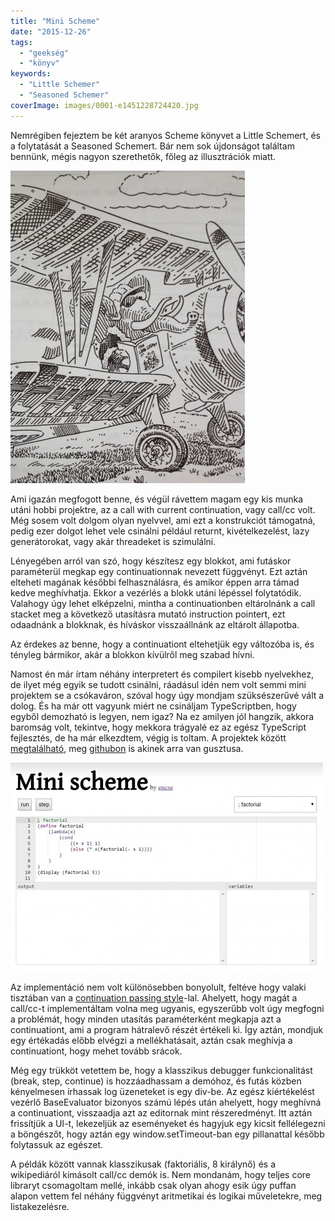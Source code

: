 ```yaml
---
title: "Mini Scheme"
date: "2015-12-26"
tags: 
  - "geekség"
  - "könyv"
keywords:
  - "Little Schemer"
  - "Seasoned Schemer"
coverImage: images/0001-e1451228724420.jpg
---
```


Nemrégiben fejeztem be két aranyos Scheme könyvet a Little Schemert, és a folytatását a Seasoned Schemert. Bár nem sok újdonságot találtam bennünk, mégis nagyon szerethetők, főleg az illusztrációk miatt.

![fotó 3 (1)](images/foto-3-1-e1451228572856-375x500.jpg)

Ami igazán megfogott benne, és végül rávettem magam egy kis munka utáni hobbi projektre, az a call with current continuation, vagy call/cc volt. Még sosem volt dolgom olyan nyelvvel, ami ezt a konstrukciót támogatná, pedig ezer dolgot lehet vele csinálni például returnt, kivételkezelést, lazy generátorokat, vagy akár threadeket is szimulálni.

Lényegében arról van szó, hogy készítesz egy blokkot, ami futáskor paraméterül megkap egy continuationnak nevezett függvényt. Ezt aztán elteheti magának későbbi felhasználásra, és amikor éppen arra támad kedve meghívhatja. Ekkor a vezérlés a blokk utáni lépéssel folytatódik. Valahogy úgy lehet elképzelni, mintha a continuationben eltárolnánk a call stacket meg a következő utasításra mutató instruction pointert, ezt odaadnánk a blokknak, és híváskor visszaállnánk az eltárolt állapotba.

Az érdekes az benne, hogy a continuationt eltehetjük egy változóba is, és tényleg bármikor, akár a blokkon kívülről meg szabad hívni.

Namost én már írtam néhány interpretert és compilert kisebb nyelvekhez, de ilyet még egyik se tudott csinálni, ráadásul idén nem volt semmi mini projektem se a csókaváron, szóval hogy úgy mondjam szüksészerűvé vált a dolog. És ha már ott vagyunk miért ne csináljam TypeScriptben, hogy egyből demozható is legyen, nem igaz? Na ez amilyen jól hangzik, akkora baromság volt, tekintve, hogy mekkora trágyalé ez az egész TypeScript fejlesztés, de ha már elkezdtem, végig is toltam. A projektek között [megtalálható](https://mini-scheme.csokavar.hu/), meg [githubon](https://github.com/encse/sicp) is akinek arra van gusztusa.

[![minischeme](images/minischeme-500x334.jpg)](https://mini-scheme.csokavar.hu)

Az implementáció nem volt különösebben bonyolult, feltéve hogy valaki tisztában van a [continuation passing style](https://en.wikipedia.org/wiki/Continuation-passing_style)\-lal. Ahelyett, hogy magát a call/cc-t implementáltam volna meg ugyanis, egyszerűbb volt úgy megfogni a problémát, hogy minden utasítás paraméterként megkapja azt a continuationt, ami a program hátralevő részét értékeli ki. Így aztán, mondjuk egy értékadás előbb elvégzi a mellékhatásait, aztán csak meghívja a continuationt, hogy mehet tovább srácok.

Még egy trükköt vetettem be, hogy a klasszikus debugger funkcionalitást (break, step, continue) is hozzáadhassam a demóhoz, és futás közben kényelmesen írhassak log üzeneteket is egy div-be. Az egész kiértékelést vezérlő BaseEvaluator bizonyos számú lépés után ahelyett, hogy meghívná a continuationt, visszaadja azt az editornak mint részeredményt. Itt aztán frissítjük a UI-t, lekezeljük az eseményeket és hagyjuk egy kicsit fellélegezni a böngészőt, hogy aztán egy window.setTimeout-ban egy pillanattal később folytassuk az egészet.

A példák között vannak klasszikusak (faktoriális, 8 királynő) és a wikipediáról kimásolt call/cc demók is. Nem mondanám, hogy teljes core libraryt csomagoltam mellé, inkább csak olyan ahogy esik úgy puffan alapon vettem fel néhány függvényt aritmetikai és logikai műveletekre, meg listakezelésre.
